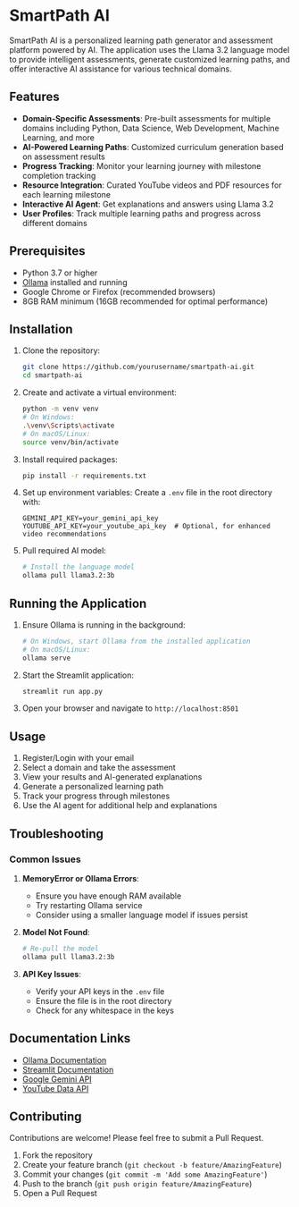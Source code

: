 # SmartPath AI

SmartPath AI is a personalized learning path generator and assessment platform powered by AI. The application uses the Llama 3.2 language model to provide intelligent assessments, generate customized learning paths, and offer interactive AI assistance for various technical domains.

## Features

- **Domain-Specific Assessments**: Pre-built assessments for multiple domains including Python, Data Science, Web Development, Machine Learning, and more
- **AI-Powered Learning Paths**: Customized curriculum generation based on assessment results
- **Progress Tracking**: Monitor your learning journey with milestone completion tracking
- **Resource Integration**: Curated YouTube videos and PDF resources for each learning milestone
- **Interactive AI Agent**: Get explanations and answers using Llama 3.2
- **User Profiles**: Track multiple learning paths and progress across different domains

## Prerequisites

- Python 3.7 or higher
- [Ollama](https://ollama.ai/) installed and running
- Google Chrome or Firefox (recommended browsers)
- 8GB RAM minimum (16GB recommended for optimal performance)

## Installation

1. Clone the repository:
   ```bash
   git clone https://github.com/yourusername/smartpath-ai.git
   cd smartpath-ai
   ```

2. Create and activate a virtual environment:
   ```bash
   python -m venv venv
   # On Windows:
   .\venv\Scripts\activate
   # On macOS/Linux:
   source venv/bin/activate
   ```

3. Install required packages:
   ```bash
   pip install -r requirements.txt
   ```

4. Set up environment variables:
   Create a `.env` file in the root directory with:
   ```plaintext
   GEMINI_API_KEY=your_gemini_api_key
   YOUTUBE_API_KEY=your_youtube_api_key  # Optional, for enhanced video recommendations
   ```

5. Pull required AI model:
   ```bash
   # Install the language model
   ollama pull llama3.2:3b
   ```

## Running the Application

1. Ensure Ollama is running in the background:
   ```bash
   # On Windows, start Ollama from the installed application
   # On macOS/Linux:
   ollama serve
   ```

2. Start the Streamlit application:
   ```bash
   streamlit run app.py
   ```

3. Open your browser and navigate to `http://localhost:8501`

## Usage

1. Register/Login with your email
2. Select a domain and take the assessment
3. View your results and AI-generated explanations
4. Generate a personalized learning path
5. Track your progress through milestones
6. Use the AI agent for additional help and explanations

## Troubleshooting

### Common Issues

1. **MemoryError or Ollama Errors**:
   - Ensure you have enough RAM available
   - Try restarting Ollama service
   - Consider using a smaller language model if issues persist

2. **Model Not Found**:
   ```bash
   # Re-pull the model
   ollama pull llama3.2:3b
   ```

3. **API Key Issues**:
   - Verify your API keys in the `.env` file
   - Ensure the file is in the root directory
   - Check for any whitespace in the keys

## Documentation Links

- [Ollama Documentation](https://github.com/ollama/ollama)
- [Streamlit Documentation](https://docs.streamlit.io/)
- [Google Gemini API](https://ai.google.dev/)
- [YouTube Data API](https://developers.google.com/youtube/v3)

## Contributing

Contributions are welcome! Please feel free to submit a Pull Request.

1. Fork the repository
2. Create your feature branch (`git checkout -b feature/AmazingFeature`)
3. Commit your changes (`git commit -m 'Add some AmazingFeature'`)
4. Push to the branch (`git push origin feature/AmazingFeature`)
5. Open a Pull Request



